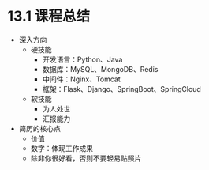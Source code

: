 # 13.1 课程总结

- 深入方向
	- 硬技能
		- 开发语言：Python、Java
		- 数据库：MySQL、MongoDB、Redis
		- 中间件：Nginx、Tomcat
		- 框架：Flask、Django、SpringBoot、SpringCloud
	- 软技能
		- 为人处世
		- 汇报能力 
- 简历的核心点
	- 价值
	- 数字：体现工作成果
	- 除非你很好看，否则不要轻易贴照片 
